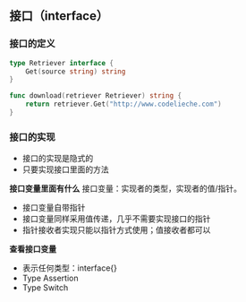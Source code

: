 ## 接口（interface）

### 接口的定义

```go
type Retriever interface {
	Get(source string) string
}

func download(retriever Retriever) string {
	return retriever.Get("http://www.codelieche.com")
}
```

### 接口的实现

- 接口的实现是隐式的
- 只要实现接口里面的方法

**接口变量里面有什么**
接口变量：实现者的类型，实现者的值/指针。  

- 接口变量自带指针
- 接口变量同样采用值传递，几乎不需要实现接口的指针
- 指针接收者实现只能以指针方式使用；值接收者都可以

**查看接口变量**
- 表示任何类型：interface{}
- Type Assertion
- Type Switch



